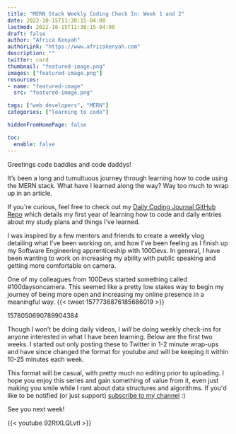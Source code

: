```yaml
---
title: "MERN Stack Weekly Coding Check In: Week 1 and 2"
date: 2022-10-15T11:38:15-04:00
lastmod: 2022-10-15T11:38:15-04:00
draft: false
author: "Africa Kenyah"
authorLink: "https://www.africakenyah.com"
description: ""
twitter: card
thumbnail: "featured-image.png"
images: ["featured-image.png"]
resources:
- name: "featured-image"
  src: "featured-image.png"

tags: ["web developers", "MERN"]
categories: ["learning to code"]

hiddenFromHomePage: false

toc:
  enable: false
---
```

Greetings code baddies and code daddys! 


It’s been a long and tumultuous journey through learning how to code using the MERN stack. What have I learned along the way? Way too much to wrap up in an article. 

If you're curious, feel free to check out my [Daily Coding Journal GitHub Repo](https://github.com/codingtherapist/daily-coding-journal) which details my first year of learning how to code and daily entries about my study plans and things I’ve learned.

I was inspired by a few mentors and friends to create a weekly vlog detailing what I’ve been working on, and how I’ve been feeling as I finish up my Software Engineering apprenticeship with 100Devs. In general, I have been wanting to work on increasing my ability with public speaking and getting more comfortable on camera. 

One of my colleagues from 100Devs started something called #100daysoncamera. This seemed like a pretty low stakes way to begin my journey of being more open and increasing my online presence in a meaningful way. 
{{< tweet 1577736876185686019 >}}

1578050690789904384

Though I won’t be doing daily videos, I *will* be doing weekly check-ins for anyone interested in what I have been learning. Below are the first two weeks. I started out only posting these to Twitter in 1-2 minute wrap-ups and have since changed the format for youtube and will be keeping it within 10-25 minutes each week.

 This format will be casual,  with pretty much no editing prior to uploading. I hope you enjoy this series and gain something of value from it, even just making you smile while I rant about data structures and algorithms. If you'd like to be notified (or just support) [subscribe to my channel](https://www.youtube.com/channel/UCiaMi-uLijoOEPT0lfaQCvw) :) 
 
 See you next week!


{{< youtube 92RtXLQLvtI >}}
